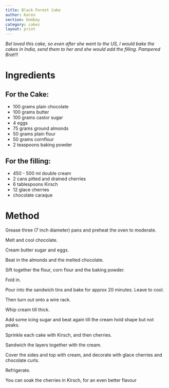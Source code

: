 ```yaml
---
title: Black Forest Cake
author: Karen
section: bombay
category: cakes
layout: print
---
```


_Bel loved this cake, so even after she went to the US, I would bake the cakes in India, send them to her and she would add the filling. Pampered Brat!!!_

# Ingredients

## For the Cake:
* 100 grams plain chocolate
* 100 grams butter
* 100 grams castor sugar
* 4 eggs
* 75 grams ground almonds
* 50 grams plain flour
* 50 grams cornflour
* 2 teaspoons baking powder
 

## For the filling:
* 450 - 500 ml double cream
* 2 cans pitted and drained cherries
* 6 tablespoons Kirsch
* 12 glace cherries
* chocolate caraque
 
 

# Method

Grease three (7 inch  diameter) pans and preheat the oven to moderate.

Melt and cool chocolate.

Cream butter sugar and eggs.

Beat in the almonds and the melted chocolate.

Sift together the flour, corn flour and the baking powder.

Fold in.

Pour into the sandwich tins and bake for approx 20 minutes. Leave to cool.

Then turn out onto a wire rack.

Whip cream till thick.

Add some icing sugar and beat again till the cream hold shape but not peaks.

Sprinkle each cake with Kirsch, and then cherries.

Sandwich the layers together with the cream.

Cover the sides and top with cream, and decorate with glace cherries and chocolate curls.

Refrigerate.

You can soak the cherries in Kirsch, for an even better flavour

